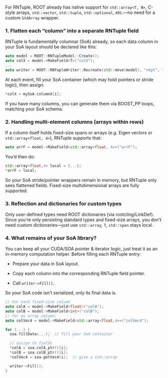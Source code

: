 For RNTuple, ROOT already has native support for `std::array<T, N>`, C-style arrays, `std::vector`, `std::tuple`, `std::optional`, etc.—no need for a custom `StdArray` wrapper.

### 1. Flatten each “column” into a separate RNTuple field

RNTuple is fundamentally columnar (SoA) already, so each data column in your SoA layout should be declared like this:

```cpp
auto model = ROOT::RNTupleModel::Create();
auto colX = model->MakeField<T>("colX");
...
auto writer = ROOT::RNTupleWriter::Recreate(std::move(model), "ntpl", "out.root");
```

At each event, fill your SoA container (which may hold pointers or stride logic), then assign:

```cpp
*colX = mySoA.columnX[i];
```

If you have many columns, you can generate them via BOOST_PP loops, matching your SoA schema.

### 2. Handling multi-element columns (arrays within rows)

If a column itself holds fixed-size spans or arrays (e.g. Eigen vectors or `std::array<float, 4>`), RNTuple supports that:

```cpp
auto arrF = model->MakeField<std::array<float, 4>>("arrF");
```

You’d then do:

```cpp
std::array<float,4> local = {...};
*arrF = local;
```
So your SoA stride/pointer wrappers remain in memory, but RNTuple only sees flattened fields. Fixed-size multidimensional arrays are fully supported.

### 3. Reflection and dictionaries for custom types

Only user-defined types need ROOT dictionaries (via rootcling/LinkDef). Since you're only persisting standard types and fixed-size arrays, you don’t need custom dictionaries—just use `std::array`, `T`, `std::span` stays local.

### 4. What remains of your SoA library?

You can keep all your CUDA/SOA pointer & iterator logic, just treat it as an in-memory computation helper. Before filling each RNTuple entry:

  * Prepare your data in SoA layout.

  * Copy each column into the corresponding RNTuple field pointer.

  * Call `writer->Fill()`.

So your SoA code isn't serialized, only its final data is.

```cpp
// For each fixed-size column
auto colA = model->MakeField<float>("colA");
auto colB = model->MakeField<int>("colB");
// For an array column:
auto colVec4 = model->MakeField<std::array<float,4>>("colVec4");

for (...) {
  soa.fillData(...);  // fill your SoA container

  // assign to fields
  *colA = soa.colA_ptr()[i];
  *colB = soa.colB_ptr()[i];
  *colVec4 = soa.getVec4(i);  // give a std::array

  writer->Fill();
}
```

